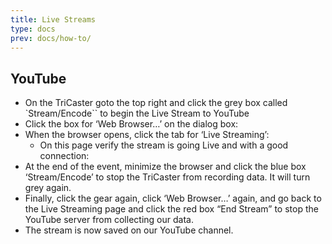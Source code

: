 ```yaml
---
title: Live Streams
type: docs
prev: docs/how-to/
---
```


## YouTube
* On the TriCaster goto the top right and click the grey box called `Stream/Encode`` to begin the Live Stream to YouTube
* Click the box for ‘Web Browser…’ on the dialog box:
* When the browser opens, click the tab for ‘Live Streaming’:
  * On this page verify the stream is going Live and with a good connection:
* At the end of the event, minimize the browser and click the blue box ‘Stream/Encode’ to stop the TriCaster from recording data. It will turn grey again.
* Finally, click the gear again, click ‘Web Browser…’ again, and go back to the Live Streaming page and click the red box “End Stream” to stop the YouTube server from collecting our data.
* The stream is now saved on our YouTube channel.



